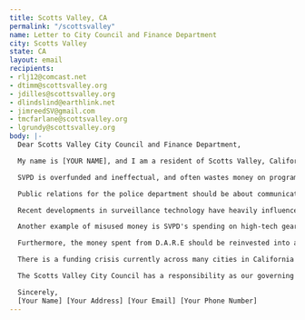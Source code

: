 ```yaml
---
title: Scotts Valley, CA
permalink: "/scottsvalley"
name: Letter to City Council and Finance Department
city: Scotts Valley
state: CA
layout: email
recipients:
- rlj12@comcast.net
- dtimm@scottsvalley.org
- jdilles@scottsvalley.org
- dlindslind@earthlink.net
- jimreedSV@gmail.com
- tmcfarlane@scottsvalley.org
- lgrundy@scottsvalley.org
body: |-
  Dear Scotts Valley City Council and Finance Department,

  My name is [YOUR NAME], and I am a resident of Scotts Valley, California. Amidst the recent protests demanding justice for George Floyd, Breonna Taylor, and countless other Black Americans, it has become clear that the police are not filling the role that we expect them to. Too many Americans live in fear of the police and the power they often abuse, and are not benefiting from the "services" they provide. It has become apparent that reforms such as requiring body-cameras are inadequate to hold our criminal justice system accountable for police brutality and other forms of racism. Therefore, I demand further action: Defunding the SVPD in the 2021 budget and reallocating those funds to more effective community programs and preventative measures.

  SVPD is overfunded and ineffectual, and often wastes money on programs that foster racism and reduce community involvement. To some degree, how can we blame them? They are expected to manage issues that they are not equipped to handle. Community programs and preventative measures can serve our community better, more safely, and for less money. For example, four programs that particularly need to be reallocated are PR endeavors, surveillance, swat teams, and D.A.R.E.

  Public relations for the police department should be about communicating with the community and taking in their input, rather than using social media as an advertising opportunity or to further contribute to racial profiling through public fear-mongering. Therefore, what funds currently go towards PR endeavors should go towards creating new opportunities for the community to directly manage community safety, so that public does not have to take a backseat to the Police.

  Recent developments in surveillance technology have heavily influenced the role of America’s police (much like the growth of social media). Studies have shown that People of Color are unequally surveilled and thus more likely to be interrogated or arrested. Scotts Valley should not spend money on technology that contributes to racism and the mass incarceration of People of Color.

  Another example of misused money is SVPD's spending on high-tech gear and high-violence training. Only 7% percent of crime in Scotts Valley is classified as violent and in an even smaller fraction of those incidents would the SWAT team’s expertise have been useful. Violent crimes are reduced more effectively through preventative measures instead. For example, offering support within our town to those experiencing domestic abuse and sexual harassment, as well as sponsoring mental wellness programs and positive cultural environments within the individual neighborhoods would promote safety more effectively than expanded capacities for police violence.

  Furthermore, the money spent from D.A.R.E should be reinvested into a program run by psychologists and experts in drug addiction. Cops don't understand the trauma and mental health issues that cause drug abuse. Instead, they act as authority figures, trained to arrest and punish drug usage, providing very little space for vulnerability and honesty. Well-funded programs run by drug abuse experts are more capable of fostering open conversations and preventing drug abuse in the first place.

  There is a funding crisis currently across many cities in California including Scotts Valley. Many civil servants, including the police, fear for their jobs and if they will have enough to stay afloat during these trying times. Many will say that right now is not the time for "defunding." Yet, this financial uncertainty is exactly why it is so necessary for you to reallocate funds and tax dollars to programs that use them to their fullest potential.

  The Scotts Valley City Council has a responsibility as our governing body to uphold its end of the social contract that promises the equal protection of its citizens’ rights. Without re-evaluating our systems, which are built upon bias and institutionalized discrimination, many citizens will be left disproportionately behind. Now is the time to join numerous other cities in defunding the police to seek peace through equality and equity. Enormous changes need to be made concerning the role of police in our community and the greater United States; the clearest path towards that is how we spend our money.

  Sincerely,
  [Your Name] [Your Address] [Your Email] [Your Phone Number]
---
```


